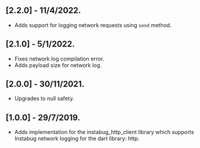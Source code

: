 ## [2.2.0] - 11/4/2022.

* Adds support for logging network requests using ```send``` method.


## [2.1.0] - 5/1/2022.

* Fixes network log compilation error.
* Adds payload size for network log.


## [2.0.0] - 30/11/2021.

* Upgrades to null safety.


## [1.0.0] - 29/7/2019.

* Adds implementation for the instabug_http_client library which supports Instabug network logging for the dart library: http.
